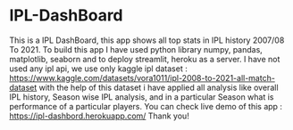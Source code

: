 # IPL-DashBoard
This is a IPL DashBoard, this app shows all top stats in IPL history 2007/08 To 2021.
To build this app I have used python library numpy, pandas, matplotlib, seaborn and to deploy streamlit, heroku as a server.
I have not used any ipl api, we use only kaggle ipl dataset : https://www.kaggle.com/datasets/vora1011/ipl-2008-to-2021-all-match-dataset
with the help of this dataset i have applied all analysis like overall IPL history, Season wise IPL analysis, and in a particular Season what is performance of a particular
players.
You can check live demo of this app : https://ipl-dashbord.herokuapp.com/
Thank you!
